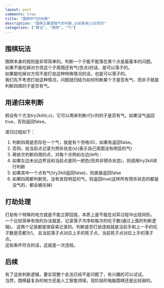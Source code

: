```yaml
---
layout: post
comments: true
title: "围棋中气的判断"
description: "围棋主要逻辑气的判断,以前是用js实现的"
categories: ["算法", "围棋", "气"]
---
```


## 围棋玩法
围棋本身的规则是非常简单的。判断一个子能不能落在某个点是最基本的问题。  
如果不能吃掉对方但这个子周围还有气(空点)的话，是可以落子的。  
如果能吃掉对方但不是打劫这种特殊情况的话，也是可以落子的。  
我们先不考虑打劫这种情况，问题就归结为如何判断某个子是否有气，而杀子就是判断四周的子是否有气。

## 用递归来判断
假设有个方法try2kill(r,c)，它可以用来判断r行c列的子是否有气，如果没气返回true，否则返回false。  

递归过程如下：

1. 判断四周是否存在一个气，就是有个空格(0)，如果有返回false。
2. 否则，给当前点记录为预杀状态(x)(表示自己周围没有明显的气)
3. 再依次判断四周的点，对每个点例如左边(left)：
  1. 如果左边未出边界且和当前点是同一颜色(但并非预杀状态)，则调用try2kill进行判断
  2. 如果其中一个点有气(try2kill返回false)，则直接返回false
4. 如果四周都判断完，没有发现明显的气，则返回true(这样所有预杀状态的都是没气的，都会被杀掉)

## 打劫处理
打劫有个特殊的地方就是不能立即回提，本质上是不能在对弈过程中出现同形。  
一个比较简单有效的办法就是，记录落子次序和每次的吃子数(通过上面的判断逻辑)。
这两个记录都是很容易记录的。判断是否打劫违规就是当前手和上一手的吃子数是否都为1。
且当前落子点对应上手的死子点，当前死子点对应上手的落子点。  
这些条件符合的话，这就是一次违规。

## 后续
有了这些判断逻辑，要实现整个走法已经不是问题了，有兴趣的可以试试。  
当然，围棋最复杂的地方还是人工智能领域，现阶段的电脑围棋还是比较弱的。
